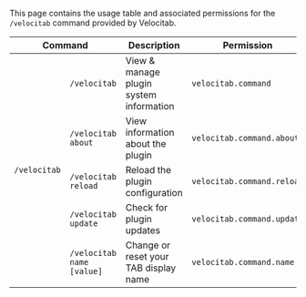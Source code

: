 This page contains the usage table and associated permissions for the `/velocitab` command provided by Velocitab.

<table>
    <thead>
        <tr>
            <th colspan="2">Command</th>
            <th>Description</th>
            <th>Permission</th>
        </tr>
    </thead>
    <tbody>
        <!-- /velocitab command -->
        <tr>
            <td rowspan="5"><code>/velocitab</code></td>
            <td><code>/velocitab</code></td>
            <td>View & manage plugin system information</td>
            <td><code>velocitab.command</code></td>
        </tr>
        <tr>
            <td><code>/velocitab about</code></td>
            <td>View information about the plugin</td>
            <td><code>velocitab.command.about</code></td>
        </tr>
        <tr>
            <td><code>/velocitab reload</code></td>
            <td>Reload the plugin configuration</td>
            <td><code>velocitab.command.reload</code></td>
        </tr>
        <tr>
            <td><code>/velocitab update</code></td>
            <td>Check for plugin updates</td>
            <td><code>velocitab.command.update</code></td>
        </tr>
        <tr>
            <td><code>/velocitab name [value]</code></td>
            <td>Change or reset your TAB display name</td>
            <td><code>velocitab.command.name</code></td>
        </tr>
    </tbody>
</table>